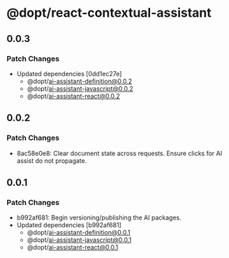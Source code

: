 # @dopt/react-contextual-assistant

## 0.0.3

### Patch Changes

- Updated dependencies [0dd1ec27e]
  - @dopt/ai-assistant-definition@0.0.2
  - @dopt/ai-assistant-javascript@0.0.2
  - @dopt/ai-assistant-react@0.0.2

## 0.0.2

### Patch Changes

- 8ac58e0e8: Clear document state across requests. Ensure clicks for AI assist do not propagate.

## 0.0.1

### Patch Changes

- b992af681: Begin versioning/publishing the AI packages.
- Updated dependencies [b992af681]
  - @dopt/ai-assistant-definition@0.0.1
  - @dopt/ai-assistant-javascript@0.0.1
  - @dopt/ai-assistant-react@0.0.1
